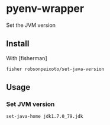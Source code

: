 # pyenv-wrapper

Set the JVM version

## Install

With [fisherman]

```
fisher robsonpeixoto/set-java-version
```

## Usage

### Set JVM version

```
set-java-home jdk1.7.0_79.jdk
```
